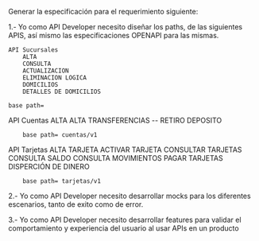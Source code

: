 Generar la especificación para el requerimiento siguiente:

1.- Yo como API Developer necesito diseñar los paths, de las siguientes APIS, así mismo las especificaciones OPENAPI para las mismas.

    API Sucursales
        ALTA
        CONSULTA
        ACTUALIZACION
        ELIMINACION LOGICA
        DOMICILIOS
        DETALLES DE DOMICILIOS

    base path= 


   API Cuentas
        ALTA
        ALTA TRANSFERENCIAS --
        RETIRO
        DEPOSITO

        base path= cuentas/v1


   API Tarjetas
        ALTA TARJETA
        ACTIVAR TARJETA
        CONSULTAR TARJETAS
        CONSULTA SALDO
        CONSULTA MOVIMIENTOS
        PAGAR TARJETAS
        DISPERCIÓN DE DINERO

        base path= tarjetas/v1
             
2.- Yo como API Developer necesito desarrollar mocks para los diferentes escenarios, tanto de exito como de error.


3.- Yo como API Developer necesito desarrollar features para validar el comportamiento y experiencia del usuario al usar APIs en un producto



